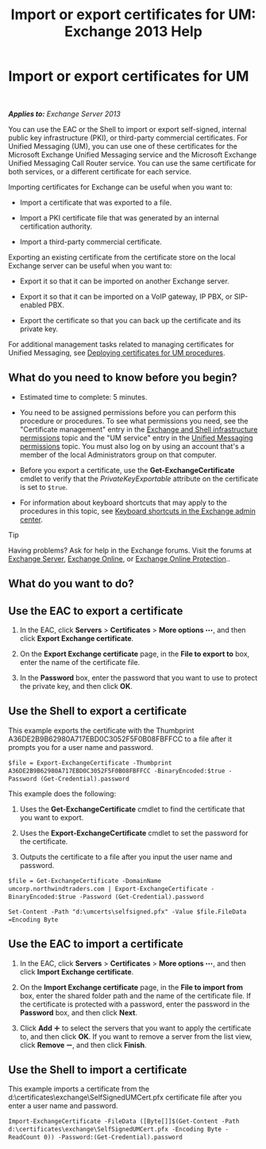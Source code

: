 ﻿---
title: 'Import or export certificates for UM: Exchange 2013 Help'
TOCTitle: Import or export certificates for UM
ms:assetid: ee688c33-2e08-47e7-95fc-04ba10238341
ms:mtpsurl: https://technet.microsoft.com/en-us/library/Dn205143(v=EXCHG.150)
ms:contentKeyID: 53908380
ms.date: 12/09/2016
mtps_version: v=EXCHG.150
---

# Import or export certificates for UM

 

_**Applies to:** Exchange Server 2013_


You can use the EAC or the Shell to import or export self-signed, internal public key infrastructure (PKI), or third-party commercial certificates. For Unified Messaging (UM), you can use one of these certificates for the Microsoft Exchange Unified Messaging service and the Microsoft Exchange Unified Messaging Call Router service. You can use the same certificate for both services, or a different certificate for each service.

Importing certificates for Exchange can be useful when you want to:

  - Import a certificate that was exported to a file.

  - Import a PKI certificate file that was generated by an internal certification authority.

  - Import a third-party commercial certificate.

Exporting an existing certificate from the certificate store on the local Exchange server can be useful when you want to:

  - Export it so that it can be imported on another Exchange server.

  - Export it so that it can be imported on a VoIP gateway, IP PBX, or SIP-enabled PBX.

  - Export the certificate so that you can back up the certificate and its private key.

For additional management tasks related to managing certificates for Unified Messaging, see [Deploying certificates for UM procedures](deploying-certificates-for-um-procedures-exchange-2013-help.md).

## What do you need to know before you begin?

  - Estimated time to complete: 5 minutes.

  - You need to be assigned permissions before you can perform this procedure or procedures. To see what permissions you need, see the "Certificate management" entry in the [Exchange and Shell infrastructure permissions](exchange-and-shell-infrastructure-permissions-exchange-2013-help.md) topic and the "UM service" entry in the [Unified Messaging permissions](unified-messaging-permissions-exchange-2013-help.md) topic. You must also log on by using an account that's a member of the local Administrators group on that computer.

  - Before you export a certificate, use the **Get-ExchangeCertificate** cmdlet to verify that the *PrivateKeyExportable* attribute on the certificate is set to `$true`.

  - For information about keyboard shortcuts that may apply to the procedures in this topic, see [Keyboard shortcuts in the Exchange admin center](keyboard-shortcuts-in-the-exchange-admin-center-exchange-online-protection-help.md).


> [!TIP]
> Having problems? Ask for help in the Exchange forums. Visit the forums at <A href="https://go.microsoft.com/fwlink/p/?linkid=60612">Exchange Server</A>, <A href="https://go.microsoft.com/fwlink/p/?linkid=267542">Exchange Online</A>, or <A href="https://go.microsoft.com/fwlink/p/?linkid=285351">Exchange Online Protection</A>..



## What do you want to do?

## Use the EAC to export a certificate

1.  In the EAC, click **Servers** \> **Certificates** \> **More options** ![More Options Icon](images/JJ150550.5381819e-3b21-4873-8714-e9b956290b28(EXCHG.150).gif "More Options Icon"), and then click **Export Exchange certificate**.

2.  On the **Export Exchange certificate** page, in the **File to export to** box, enter the name of the certificate file.

3.  In the **Password** box, enter the password that you want to use to protect the private key, and then click **OK**.

## Use the Shell to export a certificate

This example exports the certificate with the Thumbprint A36DE2B9B62980A717EBD0C3052F5F0B08FBFFCC to a file after it prompts you for a user name and password.

    $file = Export-ExchangeCertificate -Thumbprint A36DE2B9B62980A717EBD0C3052F5F0B08FBFFCC -BinaryEncoded:$true -Password (Get-Credential).password

This example does the following:

1.  Uses the **Get-ExchangeCertificate** cmdlet to find the certificate that you want to export.

2.  Uses the **Export-ExchangeCertificate** cmdlet to set the password for the certificate.

3.  Outputs the certificate to a file after you input the user name and password.

<!-- end list -->

  ```
  $file = Get-ExchangeCertificate -DomainName umcorp.northwindtraders.com | Export-ExchangeCertificate -BinaryEncoded:$true -Password (Get-Credential).password
  ```

  ```
  Set-Content -Path "d:\umcerts\selfsigned.pfx" -Value $file.FileData =Encoding Byte
  ```

## Use the EAC to import a certificate

1.  In the EAC, click **Servers** \> **Certificates** \> **More options** ![More Options Icon](images/JJ150550.5381819e-3b21-4873-8714-e9b956290b28(EXCHG.150).gif "More Options Icon"), and then click **Import Exchange certificate**.

2.  On the **Import Exchange certificate** page, in the **File to import from** box, enter the shared folder path and the name of the certificate file. If the certificate is protected with a password, enter the password in the **Password** box, and then click **Next**.

3.  Click **Add** ![Add Icon](images/JJ218640.c1e75329-d6d7-4073-a27d-498590bbb558(EXCHG.150).gif "Add Icon") to select the servers that you want to apply the certificate to, and then click **OK**. If you want to remove a server from the list view, click **Remove** ![Remove icon](images/Dd362328.479b6ced-8d64-4277-a725-f17fea202b28(EXCHG.150).gif "Remove icon"), and then click **Finish**.

## Use the Shell to import a certificate

This example imports a certificate from the d:\\certificates\\exchange\\SelfSignedUMCert.pfx certificate file after you enter a user name and password.

    Import-ExchangeCertificate -FileData ([Byte[]]$(Get-Content -Path d:\certificates\exchange\SelfSignedUMCert.pfx -Encoding Byte -ReadCount 0)) -Password:(Get-Credential).password
